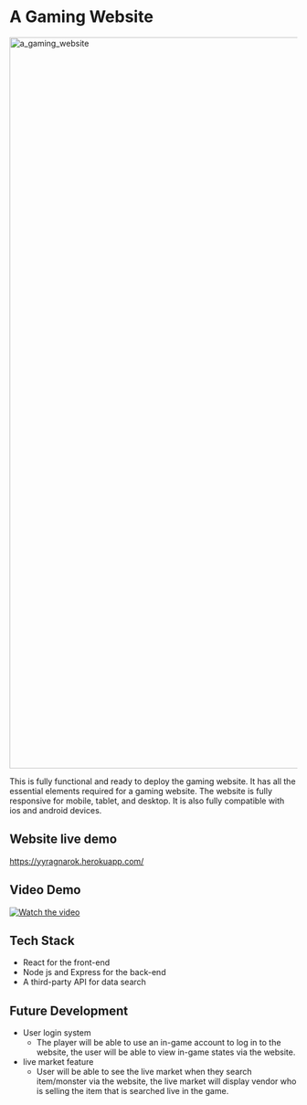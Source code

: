 # A Gaming Website

<img width="1280" alt="a_gaming_website" src="https://i.ibb.co/Zdk28yL/capstone-demo-001.jpg">

This is fully functional and ready to deploy the gaming website. It has all the essential elements required for a gaming website. The website is fully responsive for mobile, tablet, and desktop. It is also fully compatible with ios and android devices.

## Website live demo

https://yyragnarok.herokuapp.com/

## Video Demo

[![Watch the video](https://i.ibb.co/Zdk28yL/capstone-demo-001.jpg)](https://youtu.be/LJzT-5FDwyo)

## Tech Stack

- React for the front-end
- Node js and Express for the back-end
- A third-party API for data search

## Future Development

- User login system
  - The player will be able to use an in-game account to log in to the website, the user will be able to view in-game states via the website.
- live market feature
  - User will be able to see the live market when they search item/monster via the website, the live market will display vendor who is selling the item that is searched live in the game.
